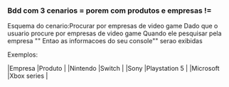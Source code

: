 
### Bdd com 3 cenarios = porem com produtos e empresas  !=

Esquema do cenario:Procurar por empresas de video game
Dado que o usuario procure por empresas de video game
Quando ele pesquisar pela empresa "<Empresa>"
Entao as informacoes do seu console"<Produto>" serao exibidas

Exemplos:

|Empresa   |Produto       |
|Nintendo  |Switch        |
|Sony      |Playstation 5 |
|Microsoft |Xbox series   |

